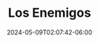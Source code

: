 ---
weight: 600
title: "Los Enemigos"
description: "Actualización de los enemigos en el juego."
icon: "article"
date: "2024-05-09T02:07:42-06:00"
lastmod: "2024-05-09T02:07:42-06:00"
draft: false
toc: true
---